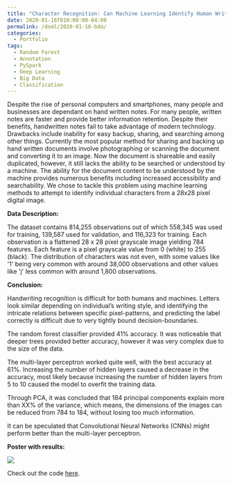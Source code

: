 ```yaml
---
title: "Character Recognition: Can Machine Learning Identify Human Written Characters?"
date: 2020-01-16T010:00:00-04:00
permalink: /dsml/2020-01-16-bda/
categories:
  - Portfolio
tags:
  - Random Forest
  - Annotation
  - PySpark
  - Deep Learning
  - Big Data
  - Classification
---
```

Despite the rise of personal computers and smartphones, many people and businesses are dependant on hand written notes. For many people, written notes are faster and provide better information retention. Despite their benefits, handwritten notes fail to take advantage of modern technology. Drawbacks include inability for easy backup, sharing, and searching among other things. Currently the most popular method for sharing and backing up hand written documents involve photographing or scanning the document and converting it to an image. Now the document is shareable and easily duplicated, however, it still lacks the ability to be searched or understood by a machine. The ability for the document content to be understood by the machine provides numerous benefits including increased accessibility and searchability. We chose to tackle this problem using machine learning methods to attempt to identify individual characters from a 28x28 pixel digital image. 

**Data Description:**

The dataset contains 814,255 observations out of which 558,345 was used for training, 139,587 used for validation, and 116,323 for training. Each observation is a flattened 28 x 28 pixel grayscale image yielding 784 features. Each feature is a pixel grayscale value from 0 (white) to 255 (black). The distribution of characters was not even, with some values like '1' being very common with around 38,000 observations and other values like 'j' less common with around 1,800 observations. 

**Conclusion:**

Handwriting recognition is difficult for both humans and machines. Letters look similar depending on individual’s writing style, and identifying the intricate relations between specific pixel-patterns, and predicting the label correctly is difficult due to very tightly bound decision-boundaries.

The random forest classifier provided 41% accuracy. It was noticeable that deeper trees provided better accuracy, however it was very complex due to the size of the data.

The multi-layer perceptron worked quite well, with the best accuracy at 61%. Increasing the number of hidden layers caused a decrease in the accuracy, most likely because increasing the number of hidden layers from 5 to 10 caused the model to overfit the training data. 

Through PCA, it was concluded that 184 principal components explain more than XX% of the variance, which means, the dimensions of the images can be reduced from 784 to 184, without losing too much information.

It can be speculated that Convolutional Neural Networks (CNNs) might perform better than the multi-layer perceptron.

**Poster with results:**

<img src="/assets/images/big-data-analytics/bda-project-poster.png?raw=true"/>

Check out the code [here](https://github.com/Advaitiyer/big-data-analytics/tree/master/Project).
